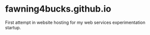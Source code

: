 # fawning4bucks.github.io
First attempt in website hosting for my web services experimentation startup.
